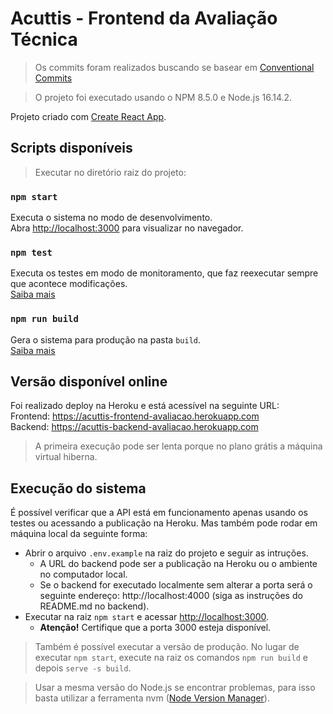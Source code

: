 # Acuttis - Frontend da Avaliação Técnica

> Os commits foram realizados buscando se basear em [Conventional Commits](https://www.conventionalcommits.org/pt-br/v1.0.0/)

> O projeto foi executado usando o NPM 8.5.0 e Node.js 16.14.2.

Projeto criado com [Create React App](https://github.com/facebook/create-react-app).

## Scripts disponíveis

> Executar no diretório raiz do projeto:

### `npm start`

Executa o sistema no modo de desenvolvimento.\
Abra [http://localhost:3000](http://localhost:3000) para visualizar no navegador.

### `npm test`

Executa os testes em modo de monitoramento, que faz reexecutar sempre que acontece modificações.\
[Saiba mais](https://facebook.github.io/create-react-app/docs/running-tests)

### `npm run build`

Gera o sistema para produção na pasta `build`.\
[Saiba mais](https://facebook.github.io/create-react-app/docs/deployment)

## Versão disponível online

Foi realizado deploy na Heroku e está acessível na seguinte URL:\
Frontend: https://acuttis-frontend-avaliacao.herokuapp.com <br>
Backend: https://acuttis-backend-avaliacao.herokuapp.com

> A primeira execução pode ser lenta porque no plano grátis a máquina virtual hiberna.

## Execução do sistema

É possível verificar que a API está em funcionamento apenas usando os testes ou acessando a publicação na Heroku. Mas também pode rodar em máquina local da seguinte forma:
- Abrir o arquivo `.env.example` na raiz do projeto e seguir as intruções.
  - A URL do backend pode ser a publicação na Heroku ou o ambiente no computador local.
  - Se o backend for executado localmente sem alterar a porta será o seguinte endereço: http://localhost:4000 (siga as instruções do README.md no backend).
- Executar na raiz `npm start` e acessar [http://localhost:3000](http://localhost:3000).
  - **Atenção!** Certifique que a porta 3000 esteja disponível.

> Também é possível executar a versão de produção. No lugar de executar `npm start`, execute na raiz os comandos `npm run build` e depois `serve -s build`.

> Usar a mesma versão do Node.js se encontrar problemas, para isso basta utilizar a ferramenta nvm ([Node Version Manager](https://github.com/nvm-sh/nvm)).
